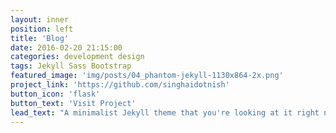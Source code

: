```yaml
---
layout: inner
position: left
title: 'Blog'
date: 2016-02-20 21:15:00
categories: development design
tags: Jekyll Sass Bootstrap
featured_image: 'img/posts/04_phantom-jekyll-1130x864-2x.png'
project_link: 'https://github.com/singhaidotnish'
button_icon: 'flask'
button_text: 'Visit Project'
lead_text: "A minimalist Jekyll theme that you're looking at it right now"
---
```

